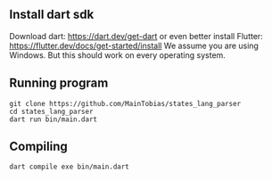 ## Install dart sdk

Download dart: https://dart.dev/get-dart
or even better install Flutter: https://flutter.dev/docs/get-started/install
We assume you are using Windows.
But this should work on every operating system.


## Running program
````
git clone https://github.com/MainTobias/states_lang_parser
cd states_lang_parser
dart run bin/main.dart
````
## Compiling
````
dart compile exe bin/main.dart
````
